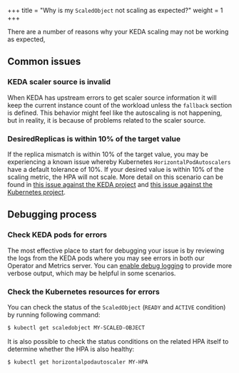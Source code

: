 +++
title = "Why is my `ScaledObject` not scaling as expected?"
weight = 1
+++

There are a number of reasons why your KEDA scaling may not be working as expected, 

## Common issues

### KEDA scaler source is invalid

When KEDA has upstream errors to get scaler source information it will keep the current instance count of the workload unless the `fallback` section is defined. This behavior might feel like the autoscaling is not happening, but in reality, it is because of problems related to the scaler source.

### DesiredReplicas is within 10% of the target value

If the replica mismatch is within 10% of the target value, you may be experiencing a known issue whereby Kubernetes `HorizontalPodAutoscalers` have a default tolerance of 10%. If your desired value is within 10% of the scaling metric, the HPA will not scale. More detail on this scenario can be found in [this issue against the KEDA project](https://github.com/kedacore/keda/issues/5263) and [this issue against the Kubernetes project](https://github.com/kubernetes/kubernetes/issues/116984).

## Debugging process

### Check KEDA pods for errors

The most effective place to start for debugging your issue is by reviewing the logs from the KEDA pods where you may see errors in both our Operator and Metrics server. You can [enable debug logging](https://github.com/kedacore/keda/blob/main/BUILD.md#setting-log-levels) to provide more verbose output, which may be helpful in some scenarios.

### Check the Kubernetes resources for errors

You can check the status of the `ScaledObject` (`READY` and `ACTIVE` condition) by running following command:

```bash
$ kubectl get scaledobject MY-SCALED-OBJECT
```

It is also possible to check the status conditions on the related HPA itself to determine whether the HPA is also healthy:

```bash
$ kubectl get horizontalpodautoscaler MY-HPA
```
